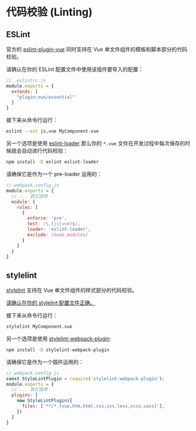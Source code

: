 # 代码校验 (Linting)

## ESLint

官方的 [eslint-plugin-vue](https://github.com/vuejs/eslint-plugin-vue) 同时支持在 Vue 单文件组件的模板和脚本部分的代码校验。

请确认在你的 ESLint 配置文件中使用该插件要导入的配置：

``` js
// .eslintrc.js
module.exports = {
  extends: [
    "plugin:vue/essential"
  ]
}
```

接下来从命令行运行：

``` bash
eslint --ext js,vue MyComponent.vue
```

另一个选项是使用 [eslint-loader](https://github.com/MoOx/eslint-loader) 那么你的 `*.vue` 文件在开发过程中每次保存的时候就会自动进行代码校验：

``` bash
npm install -D eslint eslint-loader
```

请确保它是作为一个 pre-loader 运用的：

``` js
// webpack.config.js
module.exports = {
  // ... 其它选项
  module: {
    rules: [
      {
        enforce: 'pre',
        test: /\.(js|vue)$/,
        loader: 'eslint-loader',
        exclude: /node_modules/
      }
    ]
  }
}
```
## stylelint

[stylelint](https://stylelint.io) 支持在 Vue 单文件组件的样式部分的代码校验。

[请确认在你的 stylelint 配置文件正确。](https://stylelint.io/user-guide/configuration/)

接下来从命令行运行：

``` bash
stylelint MyComponent.vue
```

另一个选项是使用 [stylelint-webpack-plugin](https://github.com/webpack-contrib/stylelint-webpack-plugin):

``` bash
npm install -D stylelint-webpack-plugin
```

请确保它是作为一个插件运用的：

``` js
// webpack.config.js
const StyleLintPlugin = require('stylelint-webpack-plugin');
module.exports = {
  // ... 其它选项
  plugins: [
    new StyleLintPlugin({
      files: ['**/*.{vue,htm,html,css,sss,less,scss,sass}'],
    })
  ]
}
```
